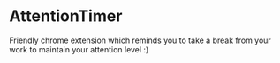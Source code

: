 # AttentionTimer
Friendly chrome extension which reminds you to take a break from your work to maintain your attention level :)
